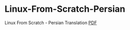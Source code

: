 # Linux-From-Scratch-Persian
Linux From Scratch - Persian Translation
[PDF](https://github.com/bistcuite/Linux-From-Scratch-Persian/blob/main/LFS-Persian.pdf)
